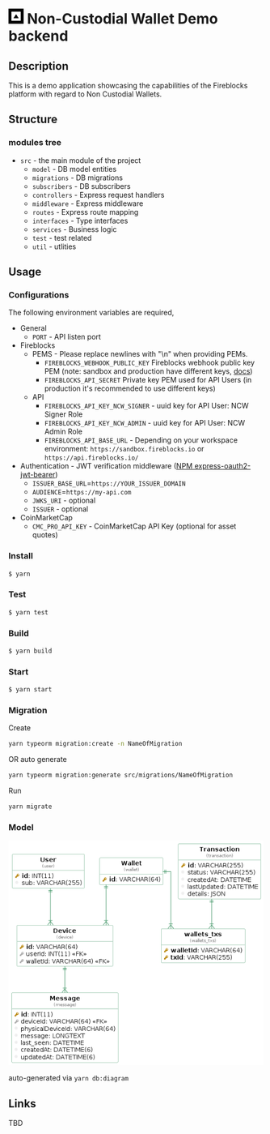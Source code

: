 # <img src="assets/images/logo.png" width="30px"/> Non-Custodial Wallet Demo backend

## Description

This is a demo application showcasing the capabilities of the Fireblocks platform with regard to Non Custodial Wallets.

## Structure

### modules tree

- `src` - the main module of the project
  - `model` - DB model entities
  - `migrations` - DB migrations
  - `subscribers` - DB subscribers
  - `controllers` - Express request handlers
  - `middleware` - Express middleware
  - `routes` - Express route mapping
  - `interfaces` - Type interfaces
  - `services` - Business logic
  - `test` - test related
  - `util` - utlities

## Usage

### Configurations

The following environment variables are required,

- General
  - `PORT` - API listen port
- Fireblocks
  - PEMS - Please replace newlines with "\n" when providing PEMs.
    - `FIREBLOCKS_WEBHOOK_PUBLIC_KEY` Fireblocks webhook public key PEM (note: sandbox and production have different keys, [docs](https://developers.fireblocks.com/docs/webhooks-notifications#validation))
    - `FIREBLOCKS_API_SECRET` Private key PEM used for API Users (in production it's recommended to use different keys)
  - API
    - `FIREBLOCKS_API_KEY_NCW_SIGNER` - uuid key for API User: NCW Signer Role
    - `FIREBLOCKS_API_KEY_NCW_ADMIN` - uuid key for API User: NCW Admin Role
    - `FIREBLOCKS_API_BASE_URL` - Depending on your workspace environment: `https://sandbox.fireblocks.io` or `https://api.fireblocks.io/`
- Authentication - JWT verification middleware ([NPM express-oauth2-jwt-bearer](https://www.npmjs.com/package/express-oauth2-jwt-bearer))
  - `ISSUER_BASE_URL`=`https://YOUR_ISSUER_DOMAIN`
  - `AUDIENCE`=`https://my-api.com`
  - `JWKS_URI` - optional
  - `ISSUER` - optional
- CoinMarketCap
  - `CMC_PRO_API_KEY` - CoinMarketCap API Key (optional for asset quotes)

### Install

```bash
$ yarn
```

### Test

```bash
$ yarn test
```

### Build

```bash
$ yarn build
```

### Start

```bash
$ yarn start
```

### Migration

Create

```bash
yarn typeorm migration:create -n NameOfMigration
```

OR auto generate

```bash
yarn typeorm migration:generate src/migrations/NameOfMigration
```

Run

```bash
yarn migrate
```

### Model

<img src="assets/images/model.png"/>

auto-generated via `yarn db:diagram`

## Links

TBD
